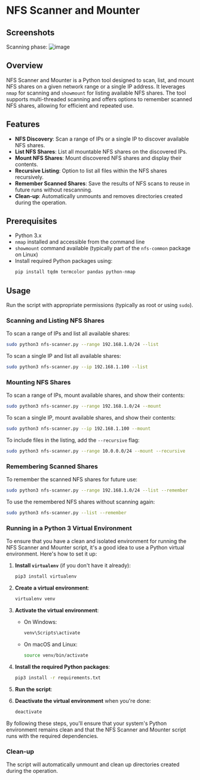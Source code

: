 
# NFS Scanner and Mounter

## Screenshots

Scanning phase:
![image](https://github.com/mverschu/nfs-scanner/assets/69352107/162fb707-85dc-44e4-963a-6d8f5d24b521)

## Overview
NFS Scanner and Mounter is a Python tool designed to scan, list, and mount NFS shares on a given network range or a single IP address. It leverages `nmap` for scanning and `showmount` for listing available NFS shares. The tool supports multi-threaded scanning and offers options to remember scanned NFS shares, allowing for efficient and repeated use.

## Features
- **NFS Discovery**: Scan a range of IPs or a single IP to discover available NFS shares.
- **List NFS Shares**: List all mountable NFS shares on the discovered IPs.
- **Mount NFS Shares**: Mount discovered NFS shares and display their contents.
- **Recursive Listing**: Option to list all files within the NFS shares recursively.
- **Remember Scanned Shares**: Save the results of NFS scans to reuse in future runs without rescanning.
- **Clean-up**: Automatically unmounts and removes directories created during the operation.

## Prerequisites
- Python 3.x
- `nmap` installed and accessible from the command line
- `showmount` command available (typically part of the `nfs-common` package on Linux)
- Install required Python packages using:
  ```sh
  pip install tqdm termcolor pandas python-nmap
  ```

## Usage
Run the script with appropriate permissions (typically as root or using `sudo`).

### Scanning and Listing NFS Shares
To scan a range of IPs and list all available shares:
```sh
sudo python3 nfs-scanner.py --range 192.168.1.0/24 --list
```

To scan a single IP and list all available shares:
```sh
sudo python3 nfs-scanner.py --ip 192.168.1.100 --list
```

### Mounting NFS Shares
To scan a range of IPs, mount available shares, and show their contents:
```sh
sudo python3 nfs-scanner.py --range 192.168.1.0/24 --mount
```

To scan a single IP, mount available shares, and show their contents:
```sh
sudo python3 nfs-scanner.py --ip 192.168.1.100 --mount
```

To include files in the listing, add the `--recursive` flag:
```sh
sudo python3 nfs-scanner.py --range 10.0.0.0/24 --mount --recursive
```

### Remembering Scanned Shares
To remember the scanned NFS shares for future use:
```sh
sudo python3 nfs-scanner.py --range 192.168.1.0/24 --list --remember
```

To use the remembered NFS shares without scanning again:
```sh
sudo python3 nfs-scanner.py --list --remember
```

### Running in a Python 3 Virtual Environment

To ensure that you have a clean and isolated environment for running the NFS Scanner and Mounter script, it's a good idea to use a Python virtual environment. Here's how to set it up:

1. **Install `virtualenv`** (if you don't have it already):
    ```sh
    pip3 install virtualenv
    ```

2. **Create a virtual environment**:
    ```sh
    virtualenv venv
    ```

3. **Activate the virtual environment**:
    - On Windows:
      ```sh
      venv\Scripts\activate
      ```
    - On macOS and Linux:
      ```sh
      source venv/bin/activate
      ```

4. **Install the required Python packages**:
    ```sh
    pip3 install -r requirements.txt
    ```

5. **Run the script**:

6. **Deactivate the virtual environment** when you're done:
    ```sh
    deactivate
    ```

By following these steps, you'll ensure that your system's Python environment remains clean and that the NFS Scanner and Mounter script runs with the required dependencies.

### Clean-up
The script will automatically unmount and clean up directories created during the operation.
